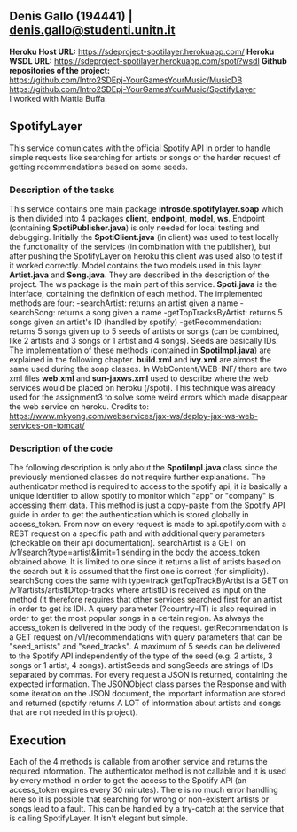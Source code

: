 ## Denis Gallo (194441) | denis.gallo@studenti.unitn.it
**Heroku Host URL:** https://sdeproject-spotilayer.herokuapp.com/
**Heroku WSDL URL:** https://sdeproject-spotilayer.herokuapp.com/spoti?wsdl
**Github repositories of the project:**  
https://github.com/Intro2SDEpj-YourGamesYourMusic/MusicDB
https://github.com/Intro2SDEpj-YourGamesYourMusic/SpotifyLayer   
I worked with Mattia Buffa.  

## SpotifyLayer

This service comunicates with the official Spotify API in order to handle simple requests like searching for artists or songs or the harder request of getting recommendations based on some seeds.

### Description of the tasks

This service contains one main package **introsde.spotifylayer.soap** which is then divided into 4 packages **client**, **endpoint**, **model**, **ws**. 
Endpoint (containing **SpotiPublisher.java**) is only needed for local testing and debugging. 
Initially the **SpotiClient.java** (in client) was used to test locally the functionality of the services (in combination with the publisher), but after pushing the SpotifyLayer on heroku this client was used also to test if it worked correctly. 
Model contains the two models used in this layer: **Artist.java** and **Song.java**. They are described in the description of the project. 
The ws package is the main part of this service. **Spoti.java** is the interface, containing the definition of each method. The implemented methods are four:
-searchArtist: returns an artist given a name
-searchSong: returns a song given a name
-getTopTracksByArtist: returns 5 songs given an artist's ID (handled by spotify)
-getRecommendation: returns 5 songs given up to 5 seeds of artists or songs (can be combined, like 2 artists and 3 songs or 1 artist and 4 songs). Seeds are basically IDs. 
The implementation of these methods (contained in **SpotiImpl.java**) are explained in the following chapter.
**build.xml** and **ivy.xml** are almost the same used during the soap classes.
In WebContent/WEB-INF/ there are two xml files **web.xml** and **sun-jaxws.xml** used to describe where the web services would be placed on heroku (/spoti). This technique was already used for the assignment3 to solve some weird errors which made disappear the web service on heroku. Credits to: https://www.mkyong.com/webservices/jax-ws/deploy-jax-ws-web-services-on-tomcat/


### Description of the code

The following description is only about the **SpotiImpl.java** class since the previously mentioned classes do not require further explanations. The authenticator method is required to access to the spotify api, it is basically a unique identifier to allow spotify to monitor which "app" or "company" is accessing them data. This method is just a copy-paste from the Spotify API guide in order to get the authentication which is stored globally in access_token.
From now on every request is made to api.spotify.com with a REST request on a specific path and with additional query parameters (checkable on their api documentation). 
searchArtist is a GET on /v1/search?type=artist&limit=1 sending in the body the access_token obtained above. It is limited to one since it returns a list of artists based on the search but it is assumed that the first one is correct (for simplicity).
searchSong does the same with type=track
getTopTrackByArtist is a GET on /v1/artists/artistID/top-tracks where artistID is received as input on the method (it therefore requires that other services searched first for an artist in order to get its ID). A query parameter (?country=IT) is also required in order to get the most popular songs in a certain region. As always the access_token is delivered in the body of the request.
getRecommendation is a GET request on /v1/recommendations with query parameters that can be "seed_artists" and "seed_tracks". A maximum of 5 seeds can be delivered to the Spotify API independently of the type of the seed (e.g. 2 artists, 3 songs or 1 artist, 4 songs). artistSeeds and songSeeds are strings of IDs separated by commas.
For every request a JSON is returned, containing the expected information. The JSONObject class parses the Response and with some iteration on the JSON document, the important information are stored and returned (spotify returns A LOT of information about artists and songs that are not needed in this project).


## Execution
Each of the 4 methods is callable from another service and returns the required information. The authenticator method is not callable and it is used by every method in order to get the access to the Spotify API (an access_token expires every 30 minutes). There is no much error handling here so it is possible that searching for wrong or non-existent artists or songs lead to a fault. This can be handled by a try-catch at the service that is calling SpotifyLayer. It isn't elegant but simple. 
